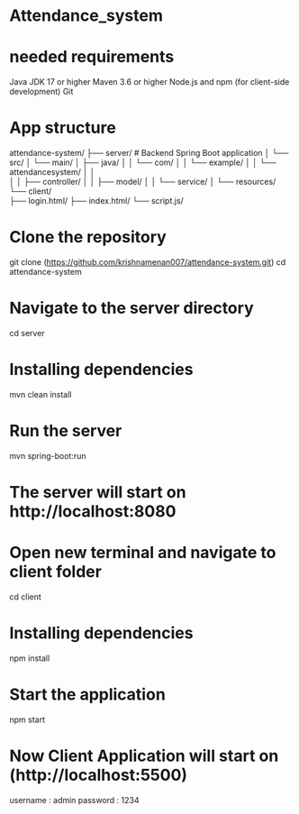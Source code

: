 # Attendance_system

# needed requirements
Java JDK 17 or higher
Maven 3.6 or higher
Node.js and npm (for client-side development)
Git


# App structure
attendance-system/
├── server/              # Backend Spring Boot application
│   └── src/
│       └── main/
│           ├── java/
│           │   └── com/
│           │       └── example/
│           │           └── attendancesystem/
│           │               
│           │               ├── controller/
│           │               ├── model/
│           │               └── service/
│           └── resources/
└── client/       
     ├── login.html/
     ├── index.html/
     └── script.js/      


# Clone the repository 
git clone (https://github.com/krishnamenan007/attendance-system.git)
cd attendance-system

# Navigate to the server directory
cd server

# Installing dependencies
mvn clean install

# Run the server
mvn spring-boot:run

# The server will start on http://localhost:8080

# Open new terminal and navigate to client folder
cd client

# Installing dependencies
npm install 

# Start the application
npm start

# Now Client Application will start on (http://localhost:5500)

username : admin
password : 1234

